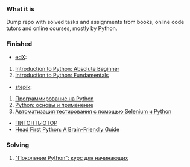 ### What it is 
Dump repo with solved tasks and assignments from books, online code tutors and online courses, mostly by Python. 
 
### Finished
* [edX](https://www.edx.org/):  
1. [Introduction to Python: Absolute Beginner](https://learning.edx.org/course/course-v1:Microsoft+DEV236x+1T2017/home) 
2. [Introduction to Python: Fundamentals](https://learning.edx.org/course/course-v1:Microsoft+DEV274x+2T2017/home) 
* [stepik](https://stepik.org/): 
1. [Программирование на Python](https://stepik.org/course/67/) 
2. [Python: основы и применение](https://stepik.org/course/512/) 
3. [Автоматизация тестирования с помощью Selenium и Python](https://stepik.org/course/575) 
* [ПИТОНТЬЮТОР](https://pythontutor.ru/)
* [Head First Python: A Brain-Friendly Guide](https://www.amazon.com/Head-First-Python-Brain-Friendly-Guide/dp/1491919531) 
 
### Solving
1. ["Поколение Python": курс для начинающих](https://stepik.org/course/58852) 
